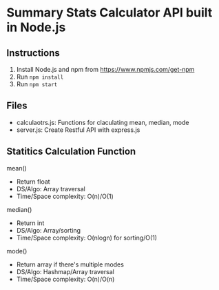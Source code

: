 # Summary Stats Calculator API built in Node.js

## Instructions
1. Install Node.js and npm from https://www.npmjs.com/get-npm
2. Run `npm install`
3. Run `npm start`

## Files
* calculaotrs.js: Functions for claculating mean, median, mode
* server.js: Create Restful API with express.js

## Statitics Calculation Function
mean()
* Return float
* DS/Algo: Array traversal
* Time/Space complexity: O(n)/O(1)

median()
* Return int
* DS/Algo: Array/sorting
* Time/Space complexity: O(nlogn) for sorting/O(1)

mode()
* Return array if there's multiple modes
* DS/Algo: Hashmap/Array traversal
* Time/Space complexity: O(n)/O(n)




